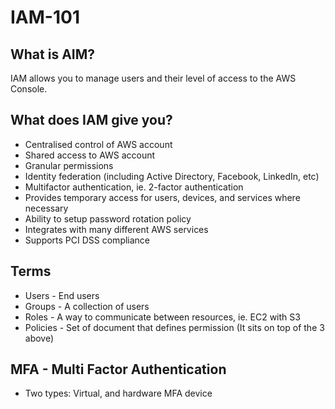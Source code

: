 # IAM-101

## What is AIM?
IAM allows you to manage users and their level of access to the AWS Console. 

## What does IAM give you?
* Centralised control of AWS account
* Shared access to AWS account
* Granular permissions
* Identity federation (including Active Directory, Facebook, LinkedIn, etc)
* Multifactor authentication, ie. 2-factor authentication
* Provides temporary access for users, devices, and services where necessary
* Ability to setup password rotation policy
* Integrates with many different AWS services
* Supports PCI DSS compliance

## Terms
* Users - End users
* Groups - A collection of users
* Roles - A way to communicate between resources, ie. EC2 with S3
* Policies - Set of document that defines permission (It sits on top of the 3 above)

## MFA - Multi Factor Authentication
* Two types: Virtual, and hardware MFA device
